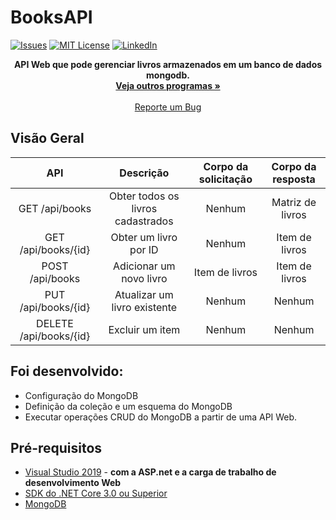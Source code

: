 # BooksAPI

[![Issues][issues-shield]][issues-url]
[![MIT License][license-shield]][license-url]
[![LinkedIn][linkedin-shield]][linkedin-url]

 <p align="center">
 <strong>API Web que pode gerenciar livros armazenados em um banco de dados mongodb.</strong>
    <br />
    <a href="https://github.com/renan2911?tab=repositories"><strong>Veja outros programas »</strong></a>
    <br />
    <br />
    <a href="https://github.com/renan2911/NOME_DESSE_REPOSITORIO/issues">Reporte um Bug</a>
  </p>
</p>


## Visão Geral
API	                       | Descrição                                               |	Corpo da solicitação     |	Corpo da resposta                  |
:-------:                  |:-------:                                                |:-------:                  | :-------:                           |
GET /api/books             | Obter todos os livros cadastrados                       | Nenhum                    | Matriz de livros                    |
GET /api/books/{id}	       | Obter um livro por ID                                   | Nenhum	                   | Item de livros                      |
POST /api/books            | Adicionar um novo livro	                               | Item de livros            | Item de livros                      |
PUT /api/books/{id}        | Atualizar um livro existente	                           | Nenhum                    | Nenhum                              |
DELETE /api/books/{id}     | Excluir um item                                         | Nenhum                    | Nenhum                              |




## Foi desenvolvido:
* Configuração do MongoDB
* Definição da coleção e um esquema do MongoDB
* Executar operações CRUD do MongoDB a partir de uma API Web.




## Pré-requisitos
* [Visual Studio 2019](https://visualstudio.microsoft.com/downloads/?utm_medium=microsoft&utm_source=docs.microsoft.com&utm_campaign=inline+link&utm_content=download+vs2019) - <strong>com a ASP.net e a carga de trabalho de desenvolvimento Web</strong>
* [SDK do .NET Core 3.0 ou Superior](https://dotnet.microsoft.com/download/dotnet/5.0)<strong></strong>
* [MongoDB](https://docs.mongodb.com/manual/tutorial/install-mongodb-on-windows/)<strong></strong>


[issues-shield]: https://img.shields.io/github/issues/othneildrew/Best-README-Template.svg?style=flat-square
[issues-url]: https://github.com/renan2911/usuario.api/issues
[license-shield]: https://img.shields.io/github/license/othneildrew/Best-README-Template.svg?style=flat-square
[license-url]: https://github.com/NICKNAME_DO_SEU_GITHUB/NOME_DESSE_REPOSITORIO/blob/master/LICENSE.txt
[linkedin-shield]: https://img.shields.io/badge/-LinkedIn-black.svg?style=flat-square&logo=linkedin&colorB=555
[linkedin-url]: https://www.linkedin.com/in/renan-alysson-f/
